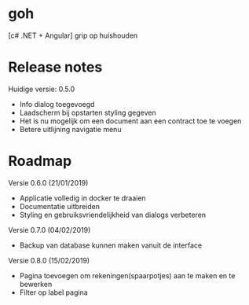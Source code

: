 # goh
[c# .NET + Angular] grip op huishouden

# Release notes
Huidige versie: 0.5.0
- Info dialog toegevoegd
- Laadscherm bij opstarten styling gegeven
- Het is nu mogelijk om een document aan een contract toe te voegen
- Betere uitlijning navigatie menu

# Roadmap
Versie 0.6.0 (21/01/2019)
- Applicatie volledig in docker te draaien
- Documentatie uitbreiden
- Styling en gebruiksvriendelijkheid van dialogs verbeteren

Versie 0.7.0 (04/02/2019)
- Backup van database kunnen maken vanuit de interface

Versie 0.8.0 (15/02/2019)
- Pagina toevoegen om rekeningen(spaarpotjes) aan te maken en te bewerken
- Filter op label pagina